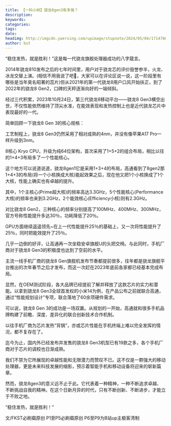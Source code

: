 ```yaml
---
title: 【一科小树】骁龙8gen3有多强？
description: 
keywords: 
categories: 
tags: 
date: 
headimg: http://imgcdn.yaerxing.com/upimage/stupnote/2024/05/04/1714786722_12009103_2674.jpg
author: bst
---
```

“稳住发热，就是胜利！”这是每一代骁龙旗舰处理器成功的八字箴言。

2014年骁龙810发布之后的七年时间里，用户对于骁龙芯的评价毁誉参半，火龙、冰龙交替上演。(相信不用我说了吧🌚，大家可以在评论区说一说，这一阶段里有哪些是当年臭名昭著的蕊片)但从2021年的第一代骁龙8用户口风开始扶正，到了2022年的骁龙8 Gen2，口碑的天秤逐渐向好的一端倾斜。

经过三代积累，2023年10月24日，第三代骁龙8移动平台——骁龙8 Gen3横空出世，不仅性能依然维持了顶尖水准，在能效表现和发热控制上也是近代骁龙芯片中表现最好的一代。

简单回顾一下骁龙8 Gen 3的核心规格：

工艺制程上，骁龙8 Gen3仍然采用了相对成熟的4nm，并没有像苹果A17 Pro一样升级到3nm。

8核心 Kryo CPU，升级为纯64位架构，首次采用了1+5+2的组合布局，相比以往的1+4+3布局多了一个性能核心。

这个地方可以说道说道，骁龙8gen1它是采用1+3+4的布局，高通看到了8gen2那1+4+3的布局(将一个小核换成大核)能起效果之后，现在他又把1个小核换成了1个大核，性能上确实也有卓越的提升。

其中，1个主核心(Prime超大核)的频率高达3.3GHz，5个性能核心(Performance大核)的频率也来到3.2GHz，2个能效核心(Efficiency小核)则有2.3GHz。

对比骁龙8 Gen2，三种核心的频率分别提高了100MHz、400MHz、300MHz，官方号称性能提升多达30％，功耗降低了20％。

GPU方面继续遥遥领先~在上一代性能提升25％的基础上，又一次将性能提升了25％，同时把能效提升了25％。

几乎一边倒的好评，让高通再一次坐稳安卓旗舰U的头把交椅。与此同时，手机厂商对于骁龙8 Gen3的积极度也达到了空前的水平。

主流一线手机厂商的骁龙8 Gen旗舰机发布节奏都提前很多，往年都是骁龙旗舰平台推出的次年春节之后才发布，而这一次赶在2023年底前各家都已经基本完成布局。

显然，在OEM测试阶段，各大品牌已经提前了解并释放了这款芯片的实力和潜能。以拿到骁龙8 Gen3全球首发权的小米14为例，在产品公布之前就联合高通，通过“性能规划设计”专项，联合落地了60余项硬件需求。

可以说，骁龙8 Gen 3的成功是一场双赢。从规划的一开始，高通就和很多手机品牌构建了前瞻、深度、差异化的联合创新技术合作机制。

以往手机厂商为芯片发热“背锅”，亦或芯片性能在手机终端上难以完全发挥的情况，都不复存在了。

迄今为止，国内外已经发布并发售的骁龙8 Gen3机型已有19款之多，各个手机厂商对于芯片的调校也日渐成熟。

我们不禁为它所展现的卓越性能和无限潜力而赞叹不已。这不仅是一颗强大的移动处理器，更是未来科技发展的缩影，预示着智能手机和移动设备将迎来的崭新篇章。

然而，骁龙8gen3的意义远不止于此。它代表着一种精神，一种不断追求卓越、不断挑战自我的精神。在这个日新月异的时代，只有不断创新、不断进步，才能立于不败之地。

“稳住发热，就是胜利！”


文/FKST必刷禵原创
P1至P5必刷禵原创
P6至P9为B站up主极客湾制